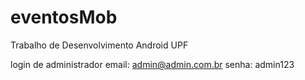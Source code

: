 # eventosMob
Trabalho de Desenvolvimento Android UPF

login de administrador
email: admin@admin.com.br
senha: admin123
